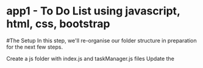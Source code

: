 # app1 - To Do List using javascript, html, css, bootstrap

#The Setup
In this step, we'll re-organise our folder structure in preparation for the next few steps.

Create a js folder with index.js and taskManager.js files
Update the <script> tag in your html file to use the new location of the js/index.js file.

Create a taskManager.js file in the js folder
Add a <script> tag pointing to the js/taskManager.js file before the <script> tag pointing to the js/index.js file.

Create a TaskManager class in js/taskManager.js  it will be responsible for managing the tasks in the application.
Within the constructor of the TaskManager class, initialize a this.tasks property on the class equal to an empty array.

##Adding A New Task Programmatically

##Adding Tasks With The Form

Expected Results:
Test out your code by adding some tasks using the New Task form, and checking the TaskManager instance's tasks array for the tasks.

# Display Tasks

##Using Javascript to Create the Task HTML / dislay the TaskManager's tasks array on the page.

## creating a new method on our TaskManager class called render.

## call the render
In js/index.js, in the event listener for the submit even on the New Task form, find the call to the TaskManager's addTask.
After addTask is called, call the TaskManager's render method.

Expected Results:
Go ahead and open index.html in the browser and add some tasks using the form. You should see each new task populate the task list!

#Update a Task

##Adding the "Mark As Done" button

##Adding an Event Listener to the Task List

##Adding the Task id to the DOM

##Adding getTaskById to the TaskManager class

## Update the status of the selected Task to 'DONE'

## Optional: Hiding the "Mark As Done" Button For Completed Tasks

## Optional: Change the Styling of the Task Status.

Expected Results: 
Open up index.html and add a task. Now we should we able to click the "Mark As Done" button below each task, to change the status from "TODO" to "DONE".

